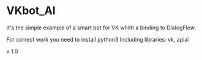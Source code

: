 # VKbot_AI

It's the simple example of a smart bot for VK whith a binding to DialogFlow.

For correct work you need to install python3
Including libraries: vk, apiai

v 1.0
